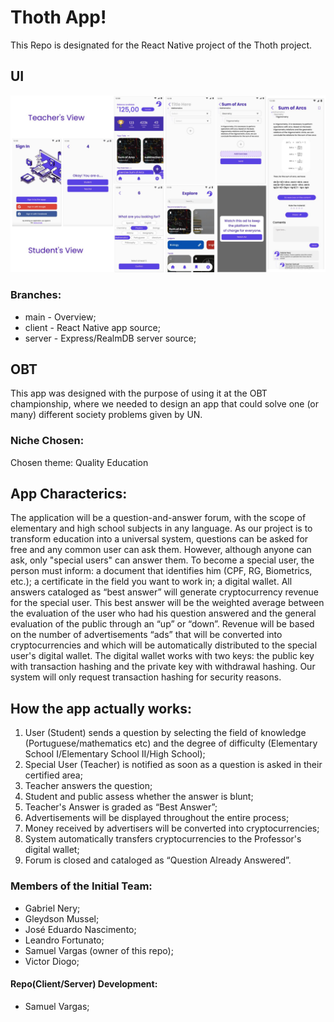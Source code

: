 # Thoth App!
This Repo is designated for the React Native project of the Thoth project.

## UI
![Ui Overview](https://github.com/samupp2758/thoth-app/blob/main/overview.jpg)

### Branches:
- main - Overview;
- client - React Native app source;
- server - Express/RealmDB server source;
## OBT
This app was designed with the purpose of using it at the OBT championship, where we needed to design an app that could solve one (or many) different society problems given by UN.

### Niche Chosen: 
Chosen theme: Quality Education

## App Characterics: 
The application will be a question-and-answer forum, with the scope of elementary and high school subjects in any language.
As our project is to transform education into a universal system, questions can be asked for free and any common user can ask them. However, although anyone can ask, only "special users" can answer them. To become a special user, the person must inform: a document that identifies him (CPF, RG, Biometrics, etc.); a certificate in the field you want to work in; a digital wallet.
All answers cataloged as “best answer” will generate cryptocurrency revenue for the special user. This best answer will be the weighted average between the evaluation of the user who had his question answered and the general evaluation of the public through an “up” or “down”.
Revenue will be based on the number of advertisements “ads” that will be converted into cryptocurrencies and which will be automatically distributed to the special user's digital wallet.
The digital wallet works with two keys: the public key with transaction hashing and the private key with withdrawal hashing. Our system will only request transaction hashing for security reasons.

## How the app actually works: 
1. User (Student) sends a question by selecting the field of knowledge (Portuguese/mathematics etc) and the degree of difficulty (Elementary School I/Elementary School II/High School);
2. Special User (Teacher) is notified as soon as a question is asked in their certified area;
3. Teacher answers the question;
4. Student and public assess whether the answer is blunt;
5. Teacher's Answer is graded as “Best Answer”;
6. Advertisements will be displayed throughout the entire process;
7. Money received by advertisers will be converted into cryptocurrencies;
6. System automatically transfers cryptocurrencies to the Professor's digital wallet;
7. Forum is closed and cataloged as “Question Already Answered”.

### Members of the Initial Team: 
- Gabriel Nery; 
- Gleydson  Mussel; 
- José Eduardo Nascimento; 
- Leandro Fortunato; 
- Samuel Vargas (owner of this repo); 
- Victor Diogo; 
#### Repo(Client/Server) Development:
- Samuel Vargas;

